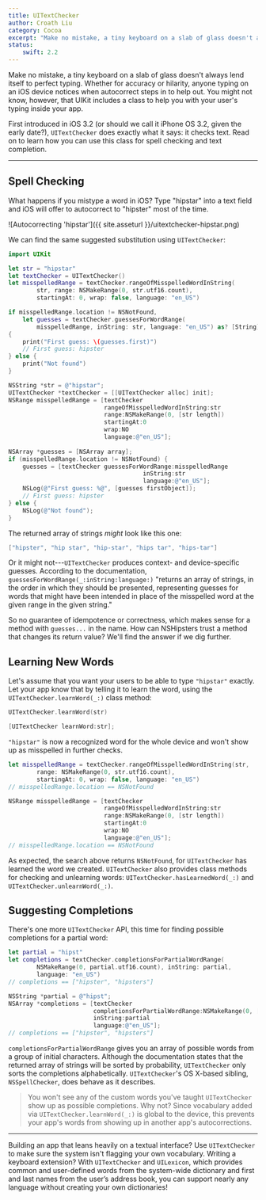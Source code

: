```yaml
---
title: UITextChecker
author: Croath Liu
category: Cocoa
excerpt: "Make no mistake, a tiny keyboard on a slab of glass doesn't always lend itself to perfect typing. Whether for accuracy or hilarity, anyone typing on an iOS device notices when autocorrect steps in to help out. You might not know, however, that UIKit includes a class to help you with your user's typing inside your app."
status:
    swift: 2.2
---
```


Make no mistake, a tiny keyboard on a slab of glass doesn't always lend itself to perfect typing. Whether for accuracy or hilarity, anyone typing on an iOS device notices when autocorrect steps in to help out. You might not know, however, that UIKit includes a class to help you with your user's typing inside your app.

First introduced in iOS 3.2 (or should we call it iPhone OS 3.2, given the early date?), `UITextChecker` does exactly what it says: it checks text. Read on to learn how you can use this class for spell checking and text completion.

---

## Spell Checking

What happens if you mistype a word in iOS? Type "hipstar" into a text field and iOS will offer to autocorrect to "hipster" most of the time. 

![Autocorrecting 'hipstar']({{ site.asseturl }}/uitextchecker-hipstar.png)

We can find the same suggested substitution using `UITextChecker`:

```swift
import UIKit

let str = "hipstar"
let textChecker = UITextChecker()
let misspelledRange = textChecker.rangeOfMisspelledWordInString(
        str, range: NSMakeRange(0, str.utf16.count), 
        startingAt: 0, wrap: false, language: "en_US")

if misspelledRange.location != NSNotFound,
    let guesses = textChecker.guessesForWordRange(
        misspelledRange, inString: str, language: "en_US") as? [String] 
{
    print("First guess: \(guesses.first)")
    // First guess: hipster
} else {
    print("Not found")
}
```
```objective-c
NSString *str = @"hipstar";
UITextChecker *textChecker = [[UITextChecker alloc] init];
NSRange misspelledRange = [textChecker 
                           rangeOfMisspelledWordInString:str 
                           range:NSMakeRange(0, [str length]) 
                           startingAt:0 
                           wrap:NO 
                           language:@"en_US"];
                             
NSArray *guesses = [NSArray array];
if (misspelledRange.location != NSNotFound) {
    guesses = [textChecker guessesForWordRange:misspelledRange 
                                      inString:str 
                                      language:@"en_US"];
    NSLog(@"First guess: %@", [guesses firstObject]);
    // First guess: hipster
} else {
    NSLog(@"Not found");
}
```

The returned array of strings _might_ look like this one:

```swift
["hipster", "hip star", "hip-star", "hips tar", "hips-tar"]
```

Or it might not---`UITextChecker` produces context- and device-specific guesses. According to the documentation, `guessesForWordRange(_:inString:language:)` "returns an array of strings, in the order in which they should be presented, representing guesses for words that might have been intended in place of the misspelled word at the given range in the given string."

So no guarantee of idempotence or correctness, which makes sense for a method with `guesses...` in the name. How can NSHipsters trust a method that changes its return value? We'll find the answer if we dig further.

## Learning New Words

Let's assume that you want your users to be able to type `"hipstar"` exactly. Let your app know that by telling it to learn the word, using the `UITextChecker.learnWord(_:)` class method:

```swift
UITextChecker.learnWord(str)
```
```objective-c
[UITextChecker learnWord:str];
```

`"hipstar"` is now a recognized word for the whole device and won't show up as misspelled in further checks.

```swift
let misspelledRange = textChecker.rangeOfMisspelledWordInString(str, 
        range: NSMakeRange(0, str.utf16.count), 
        startingAt: 0, wrap: false, language: "en_US")
// misspelledRange.location == NSNotFound
```
```objective-c
NSRange misspelledRange = [textChecker 
                           rangeOfMisspelledWordInString:str 
                           range:NSMakeRange(0, [str length]) 
                           startingAt:0 
                           wrap:NO 
                           language:@"en_US"];
// misspelledRange.location == NSNotFound
```

As expected, the search above returns `NSNotFound`, for `UITextChecker` has learned the word we created. `UITextChecker` also provides class methods for checking and unlearning words: `UITextChecker.hasLearnedWord(_:)` and `UITextChecker.unlearnWord(_:)`.

## Suggesting Completions

There's one more `UITextChecker` API, this time for finding possible completions for a partial word:

```swift
let partial = "hipst"
let completions = textChecker.completionsForPartialWordRange(
        NSMakeRange(0, partial.utf16.count), inString: partial, 
        language: "en_US")
// completions == ["hipster", "hipsters"]
```
```objective-c
NSString *partial = @"hipst";
NSArray *completions = [textChecker
                        completionsForPartialWordRange:NSMakeRange(0, [partial length])
                        inString:partial
                        language:@"en_US"];
// completions == ["hipster", "hipsters"]
```

`completionsForPartialWordRange` gives you an array of possible words from a group of initial characters. Although the documentation states that the returned array of strings will be sorted by probability, `UITextChecker` only sorts the completions alphabetically. `UITextChecker`'s OS X-based sibling,  `NSSpellChecker`, does behave as it describes.

> You won't see any of the custom words you've taught `UITextChecker` show up as possible completions. Why not? Since vocabulary added via `UITextChecker.learnWord(_:)` is global to the device, this prevents your app's words from showing up in another app's autocorrections.

---

Building an app that leans heavily on a textual interface? Use `UITextChecker` to make sure the system isn't flagging your own vocabulary. Writing a keyboard extension? With `UITextChecker` and `UILexicon`, which provides common and user-defined words from the system-wide dictionary and first and last names from the user’s address book, you can support nearly any language without creating your own dictionaries!
